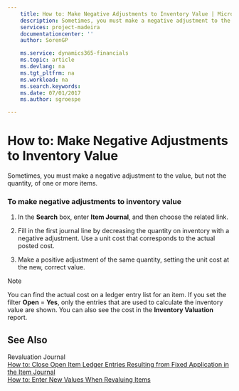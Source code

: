 ```yaml
---
    title: How to: Make Negative Adjustments to Inventory Value | Microsoft Docs
    description: Sometimes, you must make a negative adjustment to the value, but not the quantity, of one or more items.
    services: project-madeira
    documentationcenter: ''
    author: SorenGP

    ms.service: dynamics365-financials
    ms.topic: article
    ms.devlang: na
    ms.tgt_pltfrm: na
    ms.workload: na
    ms.search.keywords:
    ms.date: 07/01/2017
    ms.author: sgroespe

---
```

# How to: Make Negative Adjustments to Inventory Value
Sometimes, you must make a negative adjustment to the value, but not the quantity, of one or more items.  
  
### To make negative adjustments to inventory value  
  
1.  In the **Search** box, enter **Item Journal**, and then choose the related link.  
  
2.  Fill in the first journal line by decreasing the quantity on inventory with a negative adjustment. Use a unit cost that corresponds to the actual posted cost.  
  
3.  Make a positive adjustment of the same quantity, setting the unit cost at the new, correct value.  
  
> [!NOTE]  
>  You can find the actual cost on a ledger entry list for an item. If you set the filter **Open** = **Yes**, only the entries that are used to calculate the inventory value are shown. You can also see the cost in the **Inventory Valuation** report.  
  
## See Also  
 Revaluation Journal   
 [How to: Close Open Item Ledger Entries Resulting from Fixed Application in the Item Journal](../how-to-close-open-item-ledger-entries-resulting-from-fixed-application-in-the-item-journal.md)   
 [How to: Enter New Values When Revaluing Items](../how-to-enter-new-values-when-revaluing-items.md)